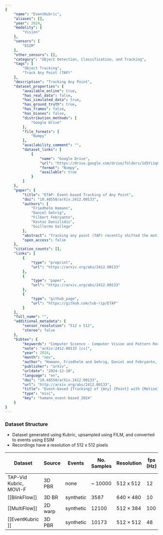 ```yaml
---
{
    "name": "EventKubric",
    "aliases": [],
    "year": 2024,
    "modality": [
        "Vision"
    ],
    "sensors": [
        "ESIM"
    ],
    "other_sensors": [],
    "category": "Object Detection, Classification, and Tracking",
    "tags": [
        "Object Tracking",
        "Track Any Point (TAP)"
    ],
    "description": "Tracking Any Point",
    "dataset_properties": {
        "available_online": true,
        "has_real_data": false,
        "has_simulated_data": true,
        "has_ground_truth": true,
        "has_frames": false,
        "has_biases": false,
        "distribution_methods": [
            "Google Drive"
        ],
        "file_formats": [
            "Numpy"
        ],
        "availability_comment": "",
        "dataset_links": [
            {
                "name": "Google Drive",
                "url": "https://drive.google.com/drive/folders/1d5Yi1q6ZFom3Q_VrELzXjrxE5aC2ezOk",
                "format": "Numpy",
                "available": true
            }
        ]
    },
    "paper": {
        "title": "ETAP: Event-based Tracking of Any Point",
        "doi": "10.48550/arXiv.2412.00133",
        "authors": [
            "Friedhelm Hamann",
            "Daniel Gehrig",
            "Filbert Febryanto",
            "Kostas Daniilidis",
            "Guillermo Gallego"
        ],
        "abstract": "Tracking any point (TAP) recently shifted the motion estimation paradigm from focusing on individual salient points with local templates to tracking arbitrary points with global image contexts. However, while research has mostly focused on driving the accuracy of models in nominal settings, addressing scenarios with difficult lighting conditions and high-speed motions remains out of reach due to the limitations of the sensor. This work addresses this challenge with the first event camera-based TAP method. It leverages the high temporal resolution and high dynamic range of event cameras for robust high-speed tracking, and the global contexts in TAP methods to handle asynchronous and sparse event measurements. We further extend the TAP framework to handle event feature variations induced by motion - thereby addressing an open challenge in purely event-based tracking - with a novel feature alignment loss which ensures the learning of motion-robust features. Our method is trained with data from a new data generation pipeline and systematically ablated across all design decisions. Our method shows strong cross-dataset generalization and performs 135% better on the average Jaccard metric than the baselines. Moreover, on an established feature tracking benchmark, it achieves a 19% improvement over the previous best event-only method and even surpasses the previous best events-and-frames method by 3.7%.",
        "open_access": false
    },
    "citation_counts": [],
    "links": [
        {
            "type": "preprint",
            "url": "https://arxiv.org/abs/2412.00133"
        },
        {
            "type": "paper",
            "url": "https://arxiv.org/abs/2412.00133"
        },
        {
            "type": "github_page",
            "url": "https://github.com/tub-rip/ETAP"
        }
    ],
    "full_name": "",
    "additional_metadata": {
        "sensor_resolution": "512 x 512",
        "stereo": false
    },
    "bibtex": {
        "keywords": "Computer Science - Computer Vision and Pattern Recognition, Computer Science - Machine Learning, Computer Science - Robotics",
        "note": "arXiv:2412.00133 [cs]",
        "year": 2024,
        "month": "nov",
        "author": "Hamann, Friedhelm and Gehrig, Daniel and Febryanto, Filbert and Daniilidis, Kostas and Gallego, Guillermo",
        "publisher": "arXiv",
        "urldate": "2024-12-10",
        "language": "en",
        "doi": "10.48550/arXiv.2412.00133",
        "url": "http://arxiv.org/abs/2412.00133",
        "title": "Event-based {Tracking} of {Any} {Point} with {Motion}-{Robust} {Correlation} {Features}",
        "type": "misc",
        "key": "hamann_event-based_2024"
    }
}
---
```


### Dataset Structure

- Dataset generated using Kubric, upsampled using FILM, and converted to events using ESIM
- Recordings have a resolution of 512 x 512 pixels

| **Dataset**            | **Source** | **Events** | **No. Samples** | **Resolution** | **fps (Hz)** | **sample duration (s)** | **IMO** | **optical flow** | **depth** | **point tracking** | **segmentations** |
| ---------------------- | ---------- | ---------- | --------------- | -------------- | ------------ | ----------------------- | ------- | ---------------- | --------- | ------------------ | ----------------- |
| TAP-Vid Kubric, MOVI-F | 3D PBR     | none       | ~ 10000         | 512 x 512      | 12           | 2                       | Y       | Y                | Y         | Y                  | Y                 |
| \[[BlinkFlow]\]        | 3D BR      | synthetic  | 3587            | 640 × 480      | 10           | 1                       | Y       | Y                | Y         | N                  | Y                 |
| \[[MultiFlow]\]        | 2D warp    | synthetic  | 12100           | 512 × 384      | 100          | 0.5                     | Y       | Y\*              | N         | N                  | N                 |
| \[[EventKubric ]\]     | 3D PBR     | synthetic  | 10173           | 512 × 512      | 48           | 2                       | Y       | Y                | Y         | Y                  | Y                 |
